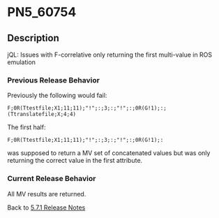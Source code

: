 # PN5_60754

<PageHeader />

## Description

jQL: Issues with F-correlative only returning the first multi-value in ROS emulation

### Previous Release Behavior

Previously the following would fail:

```
F;0R(Ttestfile;X1;11;11);"!";:;3;:;"!";:;0R(G!1);:;(Ttranslatefile;X;4;4)
```

The first half:

```
F;0R(Ttestfile;X1;11;11);"!";:;3;:;"!";:;0R(G!1);:
```

was supposed to return a MV set of concatenated values but was only returning the correct value in the first attribute.

### Current Release Behavior

All MV results are returned.

Back to [5.7.1 Release Notes](./../README.md)

  
<PageFooter />
